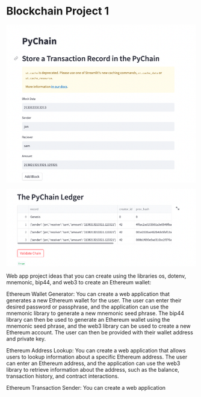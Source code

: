 # Blockchain Project 1

![Adding a Block to the chain](https://github.com/lowvoljono/Blockchain-Project-1/blob/main/Screen%20Shot%202023-05-01%20at%208.56.22%20pm.png)

![Validate the Block](https://github.com/lowvoljono/Blockchain-Project-1/blob/main/Screen%20Shot%202023-05-01%20at%208.56.19%20pm.png)















Web app project ideas that you can create using the libraries os, dotenv, mnemonic, bip44, and web3 to create an Ethereum wallet:

Ethereum Wallet Generator: You can create a web application that generates a new Ethereum wallet for the user. The user can enter their desired password or passphrase, and the application can use the mnemonic library to generate a new mnemonic seed phrase. The bip44 library can then be used to generate an Ethereum wallet using the mnemonic seed phrase, and the web3 library can be used to create a new Ethereum account. The user can then be provided with their wallet address and private key.

Ethereum Address Lookup: You can create a web application that allows users to lookup information about a specific Ethereum address. The user can enter an Ethereum address, and the application can use the web3 library to retrieve information about the address, such as the balance, transaction history, and contract interactions.

Ethereum Transaction Sender: You can create a web application
